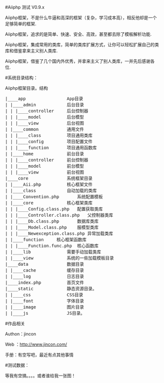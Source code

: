 #Aiiphp 测试 V0.9.x

Aiiphp框架，不是什么牛逼和高深的框架（复杂，学习成本高），相反他却是一个足够简单的框架.

Aiiphp框架，追求的是简单、快速、安全、高效，甚至都去除了模板解析功能.

Aiiphp框架，集成常用的类库，简单的类库扩展方式，让你可以轻松扩展自己的类库和借鉴拿来主义别人类库.

Aiiphp框架，借鉴了几个国内外优秀，并拿来主义了别人类库，一并先后感谢各位.


#系统目录结构：

Aiiphp框架目录。结构

<pre>
|____app                App目录
| |____admin            后台目录
| | |____controller     后台控制器
| | |____model          后台模型
| | |____view           后台视图
| |____common           通用文件
| | |____class          项目通用类库
| | |____config         项目配置文件
| | |____function       项目通用函数库
| |____home             前台目录
| | |____controller     前台控制器
| | |____model          前台模型
| | |____view           前台视图
|____core               系统框架目录
| |____Aii.php          核心框架文件
| |____class            自动加载的类库
| |____Convention.php       系统配置模板
| |____core             核心框架类库
| | |____Config.class.php   配置获取类库
| | |____Controller.class.php   父控制器类库
| | |____Db.class.php       数据库类库
| | |____Model.class.php    服模型类库
| | |____Newexception.class.php 异常加载类库
| |____function     核心框架函数库
| | |____Function.func.php  核心函数库
| |____lib              需要手动加载类库
| |____view             系统的一些加载模板目录
|____data               数据目录
| |____cache            缓存目录
| |____log              日志目录
|____index.php          首页文件
|____static             静态资源目录。
| |____css              CSS目录
| |____font             字体目录
| |____image            图片目录
| |____js               JS目录。
</pre>


#作品相关

Authon：jincon

Web ：http://www.jincon.com/

手册：有空写吧，最近有点其他事情

#测试数据：

等我有空搞。。。。或者谁给我一张图！

